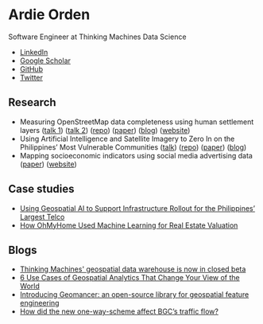 # Ardie Orden

Software Engineer at Thinking Machines Data Science

* [LinkedIn](https://linkedin.com/in/ardieorden)
* [Google Scholar](https://scholar.google.com.ph/citations?user=rWbtd8cAAAAJ&hl=en)
* [GitHub](https://github.com/ardieorden)
* [Twitter](https://twitter.com/ardieorden)

## Research

* Measuring OpenStreetMap data completeness using human settlement layers ([talk 1](https://www.youtube.com/watch?v=B8cVO0xLtIA)) ([talk 2](https://www.youtube.com/watch?v=y6g_Z049qA8)) ([repo](https://github.com/thinkingmachines/osm-completeness)) ([paper](https://zenodo.org/record/3923033)) ([blog](https://stories.thinkingmachin.es/mapthegap/)) ([website](https://mapthegap.thinkingmachin.es/))
* Using Artificial Intelligence and Satellite Imagery to Zero In on the Philippines’ Most Vulnerable Communities ([talk](https://www.youtube.com/watch?v=apOYxPluPIo)) ([repo](https://github.com/thinkingmachines/ph-poverty-mapping)) ([paper](https://aiforsocialgood.github.io/icml2019/accepted/track1/pdfs/7_aisg_icml2019.pdf)) ([blog](https://stories.thinkingmachin.es/philippines-most-vulnerable-communities/))
* Mapping socioeconomic indicators using social media advertising data ([paper](https://epjdatascience.springeropen.com/articles/10.1140/epjds/s13688-020-00235-w)) ([website](https://qcri.thinkingmachin.es/))

## Case studies

* [Using Geospatial AI to Support Infrastructure Rollout for the Philippines’ Largest Telco](https://stories.thinkingmachin.es/wealth-detection-satellite-image/)
* [How OhMyHome Used Machine Learning for Real Estate Valuation](https://stories.thinkingmachin.es/how-ohmyhome-used-machine-learning-for-real-estate-valuation/)

## Blogs

* [Thinking Machines' geospatial data warehouse is now in closed beta](https://stories.thinkingmachin.es/thinking-machines-geospatial-data-warehouse-is-now-in-public-beta/)
* [6 Use Cases of Geospatial Analytics That Change Your View of the World](https://stories.thinkingmachin.es/6-use-cases-of-geospatial-analytics-that-change-your-view-of-the-world/)
* [Introducing Geomancer: an open-source library for geospatial feature engineering](https://stories.thinkingmachin.es/geomancer/)
* [How did the new one-way-scheme affect BGC’s traffic flow?](https://stories.thinkingmachin.es/bgc-waze-one-way/)
